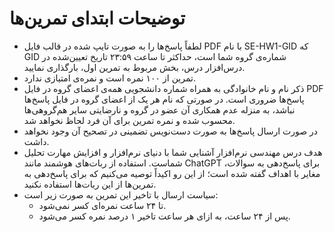# توضیحات ابتدای تمرین‌ها

- لطفاً پاسخ‌ها را به صورت تایپ ‌شده در قالب فایل PDF با نام SE-HW1-GID که GID شماره‌ی گروه شما است، حداکثر تا ساعت ۲۳:۵۹ تاریخ تعیین‌شده در درس‌افزار درس، بخش مربوط به تمرین اول، بارگذاری نمایید.
- تمرین از ۱۰۰ نمره است و نمره‌ی امتیازی ندارد.
- ذکر نام و نام خانوادگی به همراه شماره دانشجویی همه‌ی اعضای گروه در فایل PDF پاسخ‌ها ضروری است. در صورتی که نام هر یک از اعضای گروه در فایل پاسخ‌ها نباشد، به منزله عدم همکاری آن عضو در گروه و نارضایتی سایر هم‌گروهی‌ها محسوب شده و نمره تمرین برای آن فرد لحاظ نخواهد شد.
- در صورت ارسال پاسخ‌ها به صورت دست‌نویس تضمینی در تصحیح آن وجود نخواهد داشت.
- هدف درس مهندسی نرم‌افزار آشنایی شما با دنیای نرم‌افزار و افزایش مهارت تحلیل شماست. استفاده از ربات‌های هوشمند مانند ChatGPT برای پاسخ‌دهی به سوالات، مغایر با اهداف گفته شده است؛ از این رو اکیداً توصیه می‌کنیم که برای پاسخ‌دهی به تمرین‌ها از این ربات‌ها استفاده نکنید.
- سیاست ارسال با تاخیر این تمرین به صورت زیر است:
  - تا ۲۴ ساعت نمره‌ای کسر نمی‌شود.
  - پس از ۲۴ ساعت، به ازای هر ساعت تاخیر ۱ درصد نمره کسر می‌شود.
